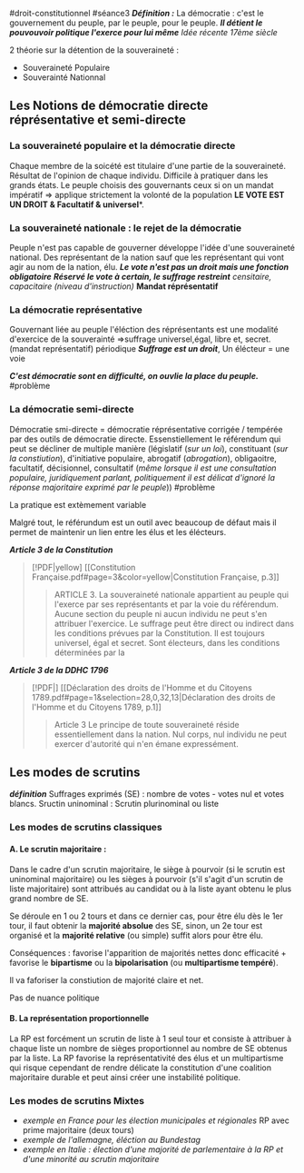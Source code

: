 #droit-constitutionnel 
#séance3
***Définition :***
La démocratie : c'est le gouvernement du peuple, par le peuple, pour le peuple.
***Il détient le pouvouvoir politique l'exerce pour lui même***
*Idée récente 17ème siècle*

2 théorie sur la détention de la souveraineté :
- Souveraineté Populaire
- Souverainté Nationnal 

## Les Notions de démocratie directe réprésentative et semi-directe
### La souveraineté populaire et la démocratie directe
Chaque membre de la soicété est titulaire d'une partie de la souveraineté. Résultat de l'opinion de chaque individu.
Difficile à pratiquer dans les grands états.
Le peuple choisis des gouvernants ceux si on un mandat impératif =>  applique strictement la volonté de la population
**LE VOTE EST UN DROIT & Facultatif & universel***.

### La souveraineté nationale : le rejet de la démocratie
Peuple n'est pas capable de gouverner développe l'idée d'une souveraineté national.
Des représentant de la nation sauf que les représentant qui vont agir au nom de la nation, élu.
***Le vote n'est pas un droit mais une fonction obligatoire***
***Réservé le vote à certain,  le suffrage restreint*** *censitaire, capacitaire (niveau d'instruction)*
**Mandat réprésentatif**

### La démocratie représentative
Gouvernant liée au peuple l'éléction des réprésentants est une modalité d'exercice de la souverainté
=>suffrage universel,égal, libre et, secret. (mandat représentatif) périodique
***Suffrage est un droit***,
Un élécteur = une voie

***C'est démocratie sont en difficulté, on ouvlie la place du peuple.*** #problème 


### La démocratie semi-directe
Démocratie smi-directe = démocratie réprésentative corrigée / tempérée par des outils de démocratie directe. Essenstiellement le référendum qui peut se décliner de multiple manière (législatif (*sur un loi*), constituant (*sur la constiution*), d'initiative populaire, abrogatif (*abrogation*), obligaoitre, facultatif, décisionnel, consultatif (*même lorsque il est une consultation populaire, juridiquement parlant, politiquement il est délicat d'ignoré la réponse majoritaire exprimé par le peuple*)) #problème 

La pratique est extèmement variable

Malgré tout, le référundum est un outil avec beaucoup de défaut mais il permet de maintenir un lien entre les élus et les élécteurs.

***Article 3 de  la Constitution***
> [!PDF|yellow] [[Constitution Française.pdf#page=3&color=yellow|Constitution Française, p.3]]
> > ARTICLE 3. La souveraineté nationale appartient au peuple qui l'exerce par ses représentants et par la voie du référendum. Aucune section du peuple ni aucun individu ne peut s'en attribuer l'exercice. Le suffrage peut être direct ou indirect dans les conditions prévues par la Constitution. Il est toujours universel, égal et secret. Sont électeurs, dans les conditions déterminées par la


***Article 3 de  la DDHC 1796***
> [!PDF|] [[Déclaration des droits de l'Homme et du Citoyens 1789.pdf#page=1&selection=28,0,32,13|Déclaration des droits de l'Homme et du Citoyens 1789, p.1]]
> > Article 3 Le principe de toute souveraineté réside essentiellement dans la nation. Nul corps, nul individu ne peut exercer d'autorité qui n'en émane expressément.

## Les modes de scrutins
***définition***
Suffrages exprimés (SE) : nombre de votes - votes nul et votes blancs.
Sructin uninominal :
Scrutin plurinominal ou liste

### Les modes de scrutins classiques

#### A. Le scrutin majoritaire :
Dans le cadre d'un scrutin majoritaire, le siège à pourvoir (si le scrutin est uninominal majoritaire) ou les sièges à pourvoir (s'il s'agit d'un scrutin de liste majoritaire) sont attribués au candidat ou à la liste ayant obtenu le plus grand nombre de SE. 

Se déroule en 1 ou 2 tours et dans ce dernier cas, pour être élu dès le 1er tour, il faut obtenir la **majorité absolue** des SE, sinon, un 2e tour est organisé et la **majorité relative** (ou simple) suffit alors pour être élu. 

Conséquences : favorise l'apparition de majorités nettes donc efficacité + favorise le **bipartisme** ou la **bipolarisation** (ou **multipartisme tempéré**).

Il va faforiser la constiution de majorité claire et net.

Pas de nuance politique

#### B. La représentation proportionnelle
La RP est forcément un scrutin de liste à 1 seul tour et consiste à attribuer à chaque liste un nombre de sièges proportionnel au nombre de SE obtenus par la liste. La RP favorise la représentativité des élus et un multipartisme qui risque cependant de rendre délicate la constitution d'une coalition majoritaire durable et peut ainsi créer une instabilité politique.

### Les modes de scrutins Mixtes
- *exemple en France pour les élection municipales et régionales* RP avec prime majoritaire (deux tours)
- *exemple de l'allemagne, éléction au Bundestag*
- *exemple en Italie : élection d'une majorité de parlementaire à la RP et d'une minorité au scrutin majoritaire*


